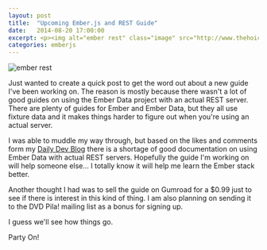 ```yaml
---
layout: post
title:  "Upcoming Ember.js and REST Guide"
date:   2014-08-20 17:00:00
excerpt: <p><img alt="ember rest" class="image" src="http://www.thehoick.com/images/ember_rest.jpg"/> </p>
categories: emberjs
---
```

<div class="post-inner">

<p><img alt="ember rest" class="image" src="http://www.thehoick.com/images/ember_rest.jpg"/> </p>

Just wanted to create a quick post to get the word out about a new guide I've been working on.  The reason is mostly because there wasn't a lot of good guides on using the Ember Data project with an actual REST server.  There are plenty of guides for Ember and Ember Data, but they all use fixture data and it makes things harder to figure out when you're using an actual server.

I was able to muddle my way through, but based on the likes and comments form my [Daily Dev Blog](http://codepen.io/asommer70/blog/) there is a shortage of good documentation on using Ember Data with actual REST servers.  Hopefully the guide I'm working on will help someone else... I totally know it will help me learn the Ember stack better.

Another thought I had was to sell the guide on Gumroad for a $0.99 just to see if there is interest in this kind of thing.  I am also planning on sending it to the DVD Pila! mailing list as a bonus for signing up.

I guess we'll see how things go.

Party On!

</div>
